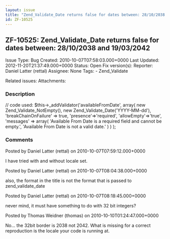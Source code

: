 ```yaml
---
layout: issue
title: "Zend_Validate_Date returns false for dates between: 28/10/2038 and 19/03/2042"
id: ZF-10525
---
```


ZF-10525: Zend\_Validate\_Date returns false for dates between: 28/10/2038 and 19/03/2042
-----------------------------------------------------------------------------------------

 Issue Type: Bug Created: 2010-10-07T07:58:03.000+0000 Last Updated: 2012-11-20T21:37:49.000+0000 Status: Open Fix version(s): 
 Reporter:  Daniel Latter (rettal)  Assignee:  None  Tags: - Zend\_Validate
 
 Related issues: 
 Attachments: 
### Description

// code used: $this->\_addValidator('availableFromDate', array( new Zend\_Validate\_NotEmpty(), new Zend\_Validate\_Date('YYYY-MM-dd'), 'breakChainOnFailure' => true, 'presence'=>'required', 'allowEmpty'=>'true', 'messages' => array( 'Available From Date is a required field and cannot be empty.', 'Available From Date is not a valid date.' ) ) );

 

 

### Comments

Posted by Daniel Latter (rettal) on 2010-10-07T07:59:12.000+0000

I have tried with and without locale set.

 

 

Posted by Daniel Latter (rettal) on 2010-10-07T08:04:38.000+0000

also, the format in the title is not the format that is passed to zend\_validate\_date

 

 

Posted by Daniel Latter (rettal) on 2010-10-07T08:18:45.000+0000

never mind, it must have something to do with 32 bit integers?

 

 

Posted by Thomas Weidner (thomas) on 2010-10-10T01:24:47.000+0000

No... the 32bit border is 2038 not 2042. What is missing for a correct reproduction is the locale your code is running at.

 

 